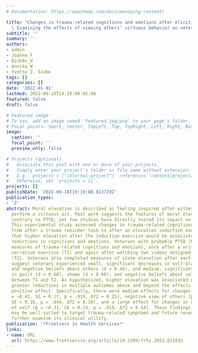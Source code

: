 ```yaml
---
# Documentation: https://wowchemy.com/docs/managing-content/

title: "Changes in trauma-related cognitions and emotions after eliciting moral elevation:\
  \ Examining the effects of viewing others' virtuous behavior on veterans with PTSD"
subtitle: ''
summary: ''
authors:
- admin
- Joanna_F
- BinhAn_H
- Annika_W
- Yvette Z. Szabo
tags: []
categories: []
date: '2022-01-01'
lastmod: 2022-09-16T14:19:00-05:00
featured: false
draft: false

# Featured image
# To use, add an image named `featured.jpg/png` to your page's folder.
# Focal points: Smart, Center, TopLeft, Top, TopRight, Left, Right, BottomLeft, Bottom, BottomRight.
image:
  caption: ''
  focal_point: ''
  preview_only: false

# Projects (optional).
#   Associate this post with one or more of your projects.
#   Simply enter your project's folder or file name without extension.
#   E.g. `projects = ["internal-project"]` references `content/project/deep-learning/index.md`.
#   Otherwise, set `projects = []`.
projects: []
publishDate: '2022-09-16T19:19:00.813729Z'
publication_types:
- '2'
abstract: Moral elevation is described as feeling inspired after witnessing someone
  perform a virtuous act. Past work suggests the features of moral elevation may be
  contrary to PTSD, yet few studies have directly tested its impact on relevant symptoms.
  This experimental study assessed changes in trauma-related cognitions and emotions
  from after a trauma reminder task to after an elevation induction exercise. We hypothesized
  that higher elevation after the induction exercise would be associated with greater
  reductions in cognitions and emotions. Veterans with probable PTSD (N = 38) completed
  measures of trauma-related cognitions and emotions, once after a written trauma
  narrative exercise (T1) and again after watching two videos designed to elicit elevation
  (T2). Veterans also completed measures of state elevation after each video. Results
  suggest veterans experienced small, significant decreases in self-blame (d = 0.36)
  and negative beliefs about others (d = 0.46), and medium, significant decreases
  in guilt (d = 0.68), shame (d = 0.60), and negative beliefs about self (d = 0.69)
  between T1 and T2. As hypothesized, higher elevation was associated with significantly
  greater reductions in multiple outcomes above and beyond the effects of general
  positive affect. Specifically, there were medium effects for changes in shame (β
  = −0.42, SE = 0.17, p = .019, Δf2 = 0.25), negative view of others (β = −0.34,
  SE = 0.16, p = .044, Δf2 = 0.20), and a large effect for changes in negative view
  of self (β = −0.31, SE = 0.13, p = .019, Δf2 = 0.54). These findings suggest elevation
  may be well-suited to target trauma-related symptoms and future research should
  further examine its clinical utility.
publication: '*Frontiers in Health Services*'
links:
- name: URL
  url: https://www.frontiersin.org/article/10.3389/frhs.2021.831032
---
```

